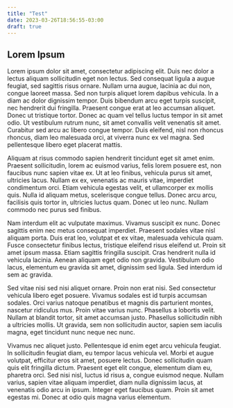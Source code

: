 ```yaml
---
title: "Test"
date: 2023-03-26T18:56:55-03:00
draft: true
---
```


## Lorem Ipsum

Lorem ipsum dolor sit amet, consectetur adipiscing elit. Duis nec dolor a lectus aliquam sollicitudin eget non lectus. Sed consequat ligula a augue feugiat, sed sagittis risus ornare. Nullam urna augue, lacinia ac dui non, congue laoreet massa. Sed non turpis aliquet lorem dapibus vehicula. In a diam ac dolor dignissim tempor. Duis bibendum arcu eget turpis suscipit, nec hendrerit dui fringilla. Praesent congue erat at leo accumsan aliquet. Donec ut tristique tortor. Donec ac quam vel tellus luctus tempor in sit amet odio. Ut vestibulum rutrum nunc, sit amet convallis velit venenatis sit amet. Curabitur sed arcu ac libero congue tempor. Duis eleifend, nisl non rhoncus rhoncus, diam leo malesuada orci, at viverra nunc ex vel magna. Sed pellentesque libero eget placerat mattis.

Aliquam at risus commodo sapien hendrerit tincidunt eget sit amet enim. Praesent sollicitudin, lorem ac euismod varius, felis lorem posuere est, non faucibus nunc sapien vitae ex. Ut at leo finibus, vehicula purus sit amet, ultricies lacus. Nullam ex ex, venenatis ac mauris vitae, imperdiet condimentum orci. Etiam vehicula egestas velit, et ullamcorper ex mollis quis. Nulla id aliquam metus, scelerisque congue tellus. Donec arcu arcu, facilisis quis tortor in, ultricies luctus quam. Donec ut leo nunc. Nullam commodo nec purus sed finibus.

Nam interdum elit ac vulputate maximus. Vivamus suscipit ex nunc. Donec sagittis enim nec metus consequat imperdiet. Praesent sodales vitae nisl aliquam porta. Duis erat leo, volutpat et ex vitae, malesuada vehicula quam. Fusce consectetur finibus lectus, tristique eleifend risus eleifend ut. Proin sit amet ipsum massa. Etiam sagittis fringilla suscipit. Cras hendrerit nulla id vehicula lacinia. Aenean aliquam eget odio non gravida. Vestibulum odio lacus, elementum eu gravida sit amet, dignissim sed ligula. Sed interdum id sem ac gravida.

Sed vitae nisi sed nisi aliquet ornare. Proin non erat nisi. Sed consectetur vehicula libero eget posuere. Vivamus sodales est id turpis accumsan sodales. Orci varius natoque penatibus et magnis dis parturient montes, nascetur ridiculus mus. Proin vitae varius nunc. Phasellus a lobortis velit. Nullam at blandit tortor, sit amet accumsan justo. Phasellus sollicitudin nibh a ultricies mollis. Ut gravida, sem non sollicitudin auctor, sapien sem iaculis magna, eget tincidunt nunc neque nec nunc.

Vivamus nec aliquet justo. Pellentesque id enim eget arcu vehicula feugiat. In sollicitudin feugiat diam, eu tempor lacus vehicula vel. Morbi et augue volutpat, efficitur eros sit amet, posuere lectus. Donec sollicitudin quam quis elit fringilla dictum. Praesent eget elit congue, elementum diam eu, pharetra orci. Sed nisi nisl, luctus id risus a, congue euismod neque. Nullam varius, sapien vitae aliquam imperdiet, diam nulla dignissim lacus, at venenatis odio arcu in ipsum. Integer eget faucibus quam. Proin sit amet egestas mi. Donec at odio quis magna varius elementum.
